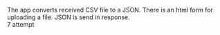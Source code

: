 The app converts received CSV file to a JSON. 
There is an html form for uploading a file. 
JSON is send in response.   
7 attempt